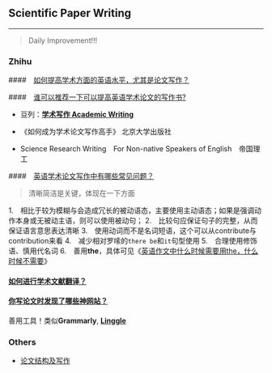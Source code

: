 ## Scientific Paper Writing

---

> Daily Improvement!!!

### Zhihu

####　[如何提高学术方面的英语水平，尤其是论文写作？](https://www.zhihu.com/question/29519513/answer/86828412)

####　[谁可以推荐一下可以提高英语学术论文的写作书?](https://www.zhihu.com/question/30056826)

- 豆列：[**学术写作 Academic Writing**](https://www.douban.com/doulist/3016518/)

- 《如何成为学术论文写作高手》 北京大学出版社
- Science Research Writing　For Non-native Speakers of English　帝国理工


####　[英语学术论文写作中有哪些常见问题？](https://zhuanlan.zhihu.com/p/28273690)

> 清晰简洁是关键，体现在一下方面

1.　相比于较为模糊与会造成冗长的被动语态，主要使用主动语态；如果是强调动作本身或无被动主语，则可以使用被动句；
2.　比较句应保证句子的完整，从而保证语言意思表达清晰
3.　使用动词而不是名词短语，这个可以从contribute与contribution来看
4.　减少相对罗嗦的`there be`和`it`句型使用
5.　合理使用修饰语、慎用代名词
6.　善用**the**，具体可见《[英语作文中什么时候需要用the，什么时候不需要](https://mp.weixin.qq.com/s?__biz=MzA4MTY0NTYwMA==&mid=2651178210&idx=1&sn=2c9aa65257da2b936c02b547954962af&chksm=8460bdadb31734bbe711bcb9338606e0a11ac17dca961ec3c83c45d9b08ae580d11a0c82bf19&scene=21#wechat_redirect)》

#### [如何进行学术文献翻译？](https://www.zhihu.com/question/20065605)
#### [你写论文时发现了哪些神网站？](https://www.zhihu.com/question/35931336)

善用工具！类似**Grammarly**, [**Linggle**](http://linggle.com/)

### Others

- [论文结构及写作](https://blog.csdn.net/thesnowboy_2/article/details/69757207)